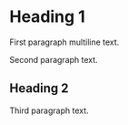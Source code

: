 # Heading 1
First paragraph
multiline text.

Second paragraph text.
## Heading 2
Third paragraph text.

